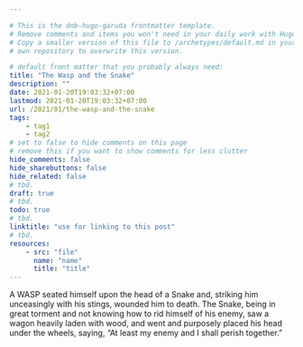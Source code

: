 ```yaml
---

# This is the dnb-hugo-garuda frontmatter template. 
# Remove comments and items you won't need in your daily work with Hugo.
# Copy a smaller version of this file to /archetypes/default.md in your
# own repository to overwrite this version.

# default front matter that you probably always need:
title: "The Wasp and the Snake"
description: ""
date: 2021-01-20T19:03:32+07:00
lastmod: 2021-01-20T19:03:32+07:00
url: /2021/01/the-wasp-and-the-snake
tags:
    - tag1
    - tag2
# set to false to hide comments on this page
# remove this if you want to show comments for less clutter
hide_comments: false
hide_sharebuttons: false
hide_related: false
# tbd.
draft: true
# tbd.
todo: true
# tbd.
linktitle: "use for linking to this post"
# tbd.
resources:
    - src: "file"
      name: "name"
      title: "title"
---
```

A WASP seated himself upon the head of a Snake and, striking him unceasingly with his stings, wounded him to death. The Snake, being in great torment and not knowing how to rid himself of his enemy, saw a wagon heavily laden with wood, and went and purposely placed his head under the wheels, saying, “At least my enemy and I shall perish together.”
